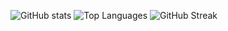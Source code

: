 

![GitHub stats](https://github-readme-stats.vercel.app/api?username=chamudiR&show_icons=true&theme=radical)
![Top Languages](https://github-readme-stats.vercel.app/api/top-langs/?username=chamudiR&layout=compact&theme=radical)
![GitHub Streak](https://streak-stats.demolab.com?user=chamudiR&theme=radical)
